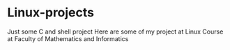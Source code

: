 # Linux-projects
Just some C and shell project
Here are some of my project at Linux Course at Faculty of Mathematics and Informatics
